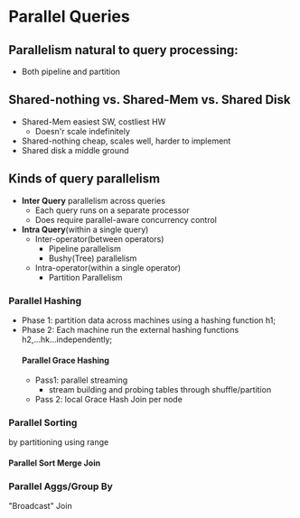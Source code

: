 # Parallel Queries
## Parallelism natural to query processing:
   - Both pipeline and partition
## Shared-nothing vs. Shared-Mem vs. Shared Disk
   - Shared-Mem easiest SW, costliest HW
      - Doesn'r scale indefinitely
   - Shared-nothing cheap, scales well, harder to implement
   - Shared disk a middle ground
    
## Kinds of query parallelism
- **Inter Query**  parallelism across queries
   - Each query runs on a separate processor
   - Does require parallel-aware concurrency control
- **Intra Query**(within a single query)
   - Inter-operator(between operators)
      - Pipeline parallelism
      - Bushy(Tree) parallelism
   - Intra-operator(within a single operator)
      - Partition Parallelism
### Parallel Hashing
- Phase 1: partition data across machines using a hashing function h1;   
- Phase 2: Each machine run the external hashing functions h2,...hk...independently;   
  #### Parallel Grace Hashing
  - Pass1: parallel streaming
     - stream building and probing tables through shuffle/partition
  - Pass 2: local Grace Hash Join per node
### Parallel Sorting
by partitioning using range
   #### Parallel Sort Merge Join
### Parallel Aggs/Group By
"Broadcast" Join

   
   
